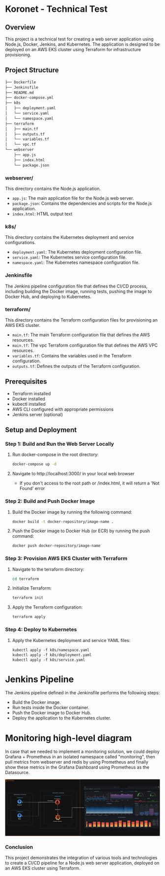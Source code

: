 # Koronet - Technical Test

## Overview

This project is a technical test for creating a web server application using Node.js, Docker, Jenkins, and Kubernetes. The application is designed to be deployed on an AWS EKS cluster using Terraform for infrastructure provisioning.

## Project Structure
```bash
├── Dockerfile
├── Jenkinsfile
├── README.md
├── docker-compose.yml
├── k8s
│   ├── deployment.yaml
│   └── service.yaml
│   └── namespace.yaml
├── terraform
│   ├── main.tf
│   ├── outputs.tf
│   └── variables.tf
│   └── vpc.tf
└── webserver
    ├── app.js
    ├── index.html
    └── package.json
```

### webserver/

This directory contains the Node.js application.

- `app.js`: The main application file for the Node.js web server.
- `package.json`: Contains the dependencies and scripts for the Node.js application.
- `index.html`: HTML output text 

### k8s/

This directory contains the Kubernetes deployment and service configurations.

- `deployment.yaml`: The Kubernetes deployment configuration file.
- `service.yaml`: The Kubernetes service configuration file.
- `namespace.yaml`: The Kubernetes namespace configuration file.

### Jenkinsfile

The Jenkins pipeline configuration file that defines the CI/CD process, including building the Docker image, running tests, pushing the image to Docker Hub, and deploying to Kubernetes.

### terraform/

This directory contains the Terraform configuration files for provisioning an AWS EKS cluster.

- `main.tf`: The main Terraform configuration file that defines the AWS resources.
- `main.tf`: The vpc Terraform configuration file that defines the AWS VPC resources.
- `variables.tf`: Contains the variables used in the Terraform configuration.
- `outputs.tf`: Defines the outputs of the Terraform configuration.

## Prerequisites

- Terraform installed
- Docker installed
- kubectl installed
- AWS CLI configured with appropriate permissions
- Jenkins server (optional)

## Setup and Deployment

### Step 1: Build and Run the Web Server Locally

1. Run docker-compose in the root directory:
   ```sh
   docker-compose up -d
   ```

2. Navigate to http://localhost:3000/ in your local web browser
   - If you don't access to the root path or /index.html, it will return a 'Not Found' error 

### Step 2: Build and Push Docker Image

1. Build the Docker image by running the following command:
   ```sh
   docker build -t docker-repository/image-name .
   ```

2. Push the Docker image to Docker Hub (or ECR) by running the push command:
   ```sh
   docker push docker-repository/image-name
   ```

### Step 3: Provision AWS EKS Cluster with Terraform

1. Navigate to the terraform directory:
   ```sh
   cd terraform
   ```

2. Initialize Terraform:
   ```sh
   terraform init
   ```

3. Apply the Terraform configuration:
   ```sh
   terraform apply
   ```

### Step 4: Deploy to Kubernetes

1. Apply the Kubernetes deployment and service YAML files:
   ```
   kubectl apply -f k8s/namespace.yaml
   kubectl apply -f k8s/deployment.yaml
   kubectl apply -f k8s/service.yaml
   ```

# Jenkins Pipeline
The Jenkins pipeline defined in the Jenkinsfile performs the following steps:

- Build the Docker image.
- Run tests inside the Docker container.
- Push the Docker image to Docker Hub.
- Deploy the application to the Kubernetes cluster.

# Monitoring high-level diagram
In case that we needed to implement a monitoring solution, we could deploy Grafana + Prometheus in an isolated namespace called "monitoring", then pull metrics from webserver and redis by using Prometheus and finally show these metrics in the Grafana Dashboard using Prometheus as the Datasource.

![High-level diagram of monitoring services](Monitoring-diagram.png "Monitoring high-level diagram")

### Conclusion
This project demonstrates the integration of various tools and technologies to create a CI/CD pipeline for a Node.js web server application, deployed on an AWS EKS cluster using Terraform.